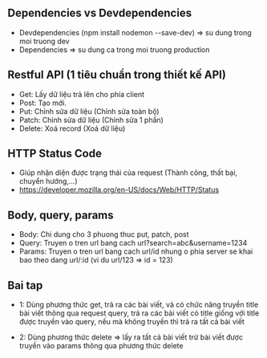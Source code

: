 ## Dependencies vs Devdependencies

- Devdependencies (npm install nodemon --save-dev) => su dung trong moi truong dev
- Dependencies => su dung ca trong moi truong production 


## Restful API (1 tiêu chuẩn trong thiết kế API)

- Get: Lấy dữ liệu trả lên cho phía client 
- Post: Tạo mới.
- Put: Chỉnh sửa dữ liệu (Chỉnh sửa toàn bộ)
- Patch: Chỉnh sửa dữ liệu (Chỉnh sửa 1 phần)
- Delete: Xoá record (Xoá dữ liệu)

## HTTP Status Code

- Giúp nhận diện được trạng thái của request (Thành công, thất bại, chuyển hướng,...)
- https://developer.mozilla.org/en-US/docs/Web/HTTP/Status

## Body, query, params 

- Body: Chi dung cho 3 phuong thuc put, patch, post
- Query: Truyen o tren url bang cach url?search=abc&username=1234
- Params: Truyen o tren url bang cach url/id nhung o phia server se khai bao theo dang url/:id (vi du url/123 => id = 123)

## Bai tap

- 1: Dùng phương thức get, trả ra các bài viết, và có chức năng truyền title bài viết thông qua request query, trả ra các bài viết có title giống với title được truyền vào query, nếu mà không truyền thì trả ra tất cả bài viết

- 2: Dùng phương thức delete => lấy ra tất cả bài viết trừ bài viết được truyền vào params thông qua phương thức delete